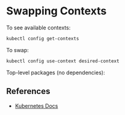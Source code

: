 # Swapping Contexts

To see available contexts:

```bash
kubectl config get-contexts
```

To swap:

```bash
kubectl config use-context desired-context
```

Top-level packages (no dependencies):

## References

- [Kubernetes Docs](https://kubernetes.io/docs/reference/kubectl/cheatsheet/#kubectl-context-and-configuration)
